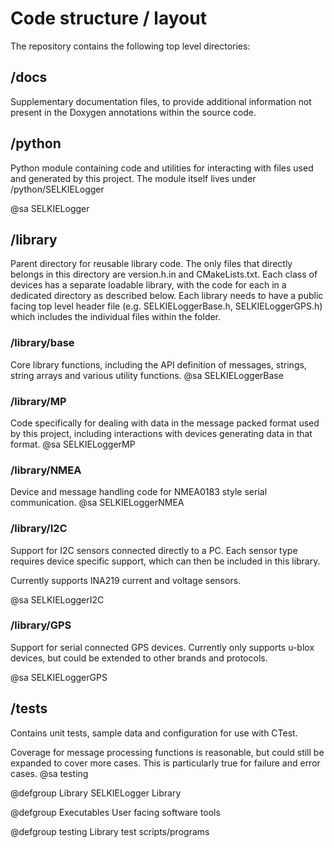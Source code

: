 # Code structure / layout


The repository contains the following top level directories:

## /docs
Supplementary documentation files, to provide additional information not present in the Doxygen annotations within the source code.

## /python
Python module containing code and utilities for interacting with files used and generated by this project.
The module itself lives under /python/SELKIELogger

@sa SELKIELogger

## /library
Parent directory for reusable library code. The only files that directly belongs in this directory are version.h.in and CMakeLists.txt. Each class of devices has a separate loadable library, with the code for each in a dedicated directory as described below. Each library needs to have a public facing top level header file (e.g. SELKIELoggerBase.h, SELKIELoggerGPS.h) which includes the individual files within the folder.

### /library/base
Core library functions, including the API definition of messages, strings, string arrays and various utility functions.
@sa SELKIELoggerBase

### /library/MP
Code specifically for dealing with data in the message packed format used by this project, including interactions with devices generating data in that format.
@sa SELKIELoggerMP

### /library/NMEA
Device and message handling code for NMEA0183 style serial communication.
@sa SELKIELoggerNMEA

### /library/I2C
Support for I2C sensors connected directly to a PC. Each sensor type requires device specific support, which can then be included in this library.

Currently supports INA219 current and voltage sensors.

@sa SELKIELoggerI2C

### /library/GPS
Support for serial connected GPS devices. Currently only supports u-blox devices, but could be extended to other brands and protocols.

@sa SELKIELoggerGPS

## /tests
Contains unit tests, sample data and configuration for use with CTest.

Coverage for message processing functions is reasonable, but could still be expanded to cover more cases. This is particularly true for failure and error cases.
@sa testing

<!-- In the absence of anywhere better, define global groups here -->

@defgroup Library SELKIELogger Library

@defgroup Executables User facing software tools

@defgroup testing Library test scripts/programs
